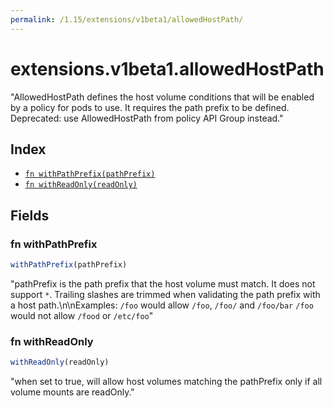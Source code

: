 ```yaml
---
permalink: /1.15/extensions/v1beta1/allowedHostPath/
---
```


# extensions.v1beta1.allowedHostPath

"AllowedHostPath defines the host volume conditions that will be enabled by a policy for pods to use. It requires the path prefix to be defined. Deprecated: use AllowedHostPath from policy API Group instead."

## Index

* [`fn withPathPrefix(pathPrefix)`](#fn-withpathprefix)
* [`fn withReadOnly(readOnly)`](#fn-withreadonly)

## Fields

### fn withPathPrefix

```ts
withPathPrefix(pathPrefix)
```

"pathPrefix is the path prefix that the host volume must match. It does not support `*`. Trailing slashes are trimmed when validating the path prefix with a host path.\n\nExamples: `/foo` would allow `/foo`, `/foo/` and `/foo/bar` `/foo` would not allow `/food` or `/etc/foo`"

### fn withReadOnly

```ts
withReadOnly(readOnly)
```

"when set to true, will allow host volumes matching the pathPrefix only if all volume mounts are readOnly."